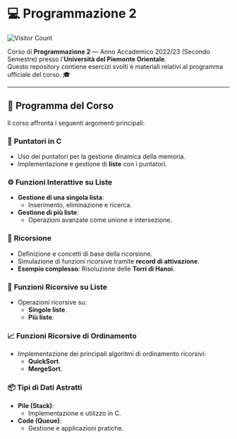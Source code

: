 # 💻 **Programmazione 2**  

![Visitor Count](https://hits.seeyoufarm.com/api/count/incr/badge.svg?url=https://github.com/AlessandroZappatore/UNIUPO_PROGRAMMAZIONE_2&count_bg=%2379C83D&title_bg=%23555555&icon=github.svg&icon_color=%23E7E7E7&title=visitors&edge_flat=false)

Corso di **Programmazione 2** — Anno Accademico 2022/23 (Secondo Semestre) presso l'**Università del Piemonte Orientale**.  
Questo repository contiene esercizi svolti e materiali relativi al programma ufficiale del corso. 🎓

---

## 📘 **Programma del Corso**  
Il corso affronta i seguenti argomenti principali:

### 🔗 **Puntatori in C**  
- Uso dei puntatori per la gestione dinamica della memoria.  
- Implementazione e gestione di **liste** con i puntatori.  

### ⚙️ **Funzioni Interattive su Liste**  
- **Gestione di una singola lista**:  
  - Inserimento, eliminazione e ricerca.  
- **Gestione di più liste**:  
  - Operazioni avanzate come unione e intersezione.  

### 🔄 **Ricorsione**  
- Definizione e concetti di base della ricorsione.  
- Simulazione di funzioni ricorsive tramite **record di attivazione**.  
- **Esempio complesso**: Risoluzione delle **Torri di Hanoi**.  

### 📜 **Funzioni Ricorsive su Liste**  
- Operazioni ricorsive su:  
  - **Singole liste**.  
  - **Più liste**.  

### 📈 **Funzioni Ricorsive di Ordinamento**  
- Implementazione dei principali algoritmi di ordinamento ricorsivi:  
  - **QuickSort**.  
  - **MergeSort**.  

### 📦 **Tipi di Dati Astratti**  
- **Pile (Stack)**:  
  - Implementazione e utilizzo in C.  
- **Code (Queue)**:  
  - Gestione e applicazioni pratiche.  
